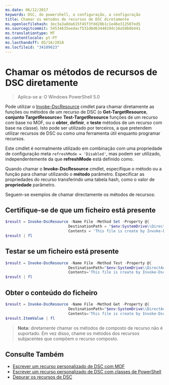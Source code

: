 ```yaml
---
ms.date: 06/12/2017
keywords: DSC, do powershell, a configuração, a configuração
title: Chamar os métodos de recursos de DSC diretamente
ms.openlocfilehash: 3ec3a3a8da615f45f3fdd28b1c1e46e312507ed5
ms.sourcegitcommit: 54534635eedacf531d8d6344019dc16a50b8b441
ms.translationtype: MT
ms.contentlocale: pt-PT
ms.lasthandoff: 05/16/2018
ms.locfileid: "34189623"
---
```

# <a name="calling-dsc-resource-methods-directly"></a>Chamar os métodos de recursos de DSC diretamente

>Aplica-se a: O Windows PowerShell 5.0

Pode utilizar o [Invoke-DscResource](https://technet.microsoft.com/library/mt517869.aspx) cmdlet para chamar diretamente as funções ou métodos de um recurso de DSC (o **Get-TargetResource**, **conjunto TargetResource**e  **Test-TargetResource** funções de um recurso com base no MOF, ou o **obter**, **definir**, e **teste** métodos de um recurso com base na classe).
Isto pode ser utilizado por terceiros, a que pretendem utilizar recursos de DSC ou como uma ferramenta útil enquanto programar recursos.

Este cmdlet é normalmente utilizado em combinação com uma propriedade de configuração meta `refreshMode = 'Disabled'`, mas podem ser utilizado, independentemente da que **refreshMode** está definido como.

Quando chamar o **Invoke-DscResource** cmdlet, especifique o método ou a função para chamar utilizando o **método** parâmetro. Especificar as propriedades do recurso transferindo uma tabela hash, como o valor de **propriedade** parâmetro.

Seguem-se exemplos de chamar directamente os métodos de recursos:

## <a name="ensure-a-file-is-present"></a>Certifique-se de que um ficheiro está presente

```powershell
$result = Invoke-DscResource -Name File -Method Set -Property @{
                            DestinationPath = "$env:SystemDrive\\DirectAccess.txt";
                            Contents = 'This file is create by Invoke-DscResource'} -Verbose
$result | fl
```

## <a name="test-that-a-file-is-present"></a>Testar se um ficheiro está presente

```powershell
$result = Invoke-DscResource -Name File -Method Test -Property @{
                            DestinationPath="$env:SystemDrive\\DirectAccess.txt";
                            Contents='This file is create by Invoke-DscResource'} -Verbose
$result | fl
```

## <a name="get-the-contents-of-file"></a>Obter o conteúdo do ficheiro

```powershell
$result = Invoke-DscResource -Name File -Method Get -Property @{
                            DestinationPath="$env:SystemDrive\\DirectAccess.txt";
                            Contents='This file is create by Invoke-DscResource'} -Verbose
$result.ItemValue | fl
```

>**Nota:** diretamente chamar os métodos de composto de recurso não é suportado. Em vez disso, chame os métodos dos recursos subjacentes que compõem o recurso composto.

## <a name="see-also"></a>Consulte Também
- [Escrever um recurso personalizado de DSC com MOF](authoringResourceMOF.md)
- [Escrever um recurso personalizado de DSC com classes de PowerShell](authoringResourceClass.md)
- [Depurar os recursos de DSC](debugResource.md)